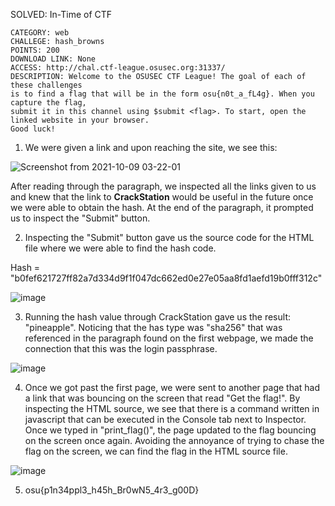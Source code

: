   SOLVED: In-Time of CTF

    CATEGORY: web
    CHALLEGE: hash_browns
    POINTS: 200
    DOWNLOAD LINK: None
    ACCESS: http://chal.ctf-league.osusec.org:31337/
    DESCRIPTION: Welcome to the OSUSEC CTF League! The goal of each of these challenges 
    is to find a flag that will be in the form osu{n0t_a_fL4g}. When you capture the flag, 
    submit it in this channel using $submit <flag>. To start, open the linked website in your browser. 
    Good luck!


  1.  We were given a link and upon reaching the site, we see this:


  ![Screenshot from 2021-10-09 03-22-01](https://user-images.githubusercontent.com/47869961/136654639-d7ed2ef5-dfb8-4237-8d60-f0ff5dee7b81.jpg)


  After reading through the paragraph, we inspected all the links given to us and knew that the link to
  **CrackStation** would be useful in the future once we were able to obtain the hash. At the end of the paragraph,
  it prompted us to inspect the "Submit" button.


  2.  Inspecting the "Submit" button gave us the source code for the HTML file where we were able to find 
  the hash code.
  
  Hash = "b0fef621727ff82a7d334d9f1f047dc662ed0e27e05aa8fd1aefd19b0fff312c"

  ![image](https://user-images.githubusercontent.com/47869961/136655093-0d17f4d6-3e77-4a8f-b18f-14b50fcd525a.png)
  
  3. Running the hash value through CrackStation gave us the result: "pineapple". Noticing that the
  has type was "sha256" that was referenced in the paragraph found on the first webpage, we made
  the connection that this was the login passphrase.

  ![image](https://user-images.githubusercontent.com/47869961/136655355-feb2c259-4372-492a-8b83-12eeca0f24cd.png)
  
  4. Once we got past the first page, we were sent to another page
  that had a link that was bouncing on the screen that read "Get the flag!". By inspecting the HTML source,
  we see that there is a command written in javascript that can be executed in the Console tab next to Inspector.
  Once we typed in "print_flag()", the page updated to the flag bouncing on the screen once again. Avoiding
  the annoyance of trying to chase the flag on the screen, we can find the flag in the HTML source file.
  
  ![image](https://user-images.githubusercontent.com/47869961/136655557-3f54b259-aa2c-4a4f-9d83-3610b8803363.png)
  
  5. osu{p1n34ppl3_h45h_Br0wN5_4r3_g00D}
